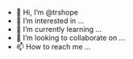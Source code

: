 - 👋 Hi, I’m @trshope
- 👀 I’m interested in ...
- 🌱 I’m currently learning ...
- 💞️ I’m looking to collaborate on ...
- 📫 How to reach me ...

<!---
trshope/trshope is a ✨ special ✨ repository because its `README.md` (this file) appears on your GitHub profile.
You can click the Preview link to take a look at your changes.
--->
